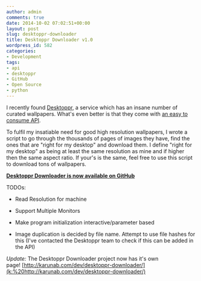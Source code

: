```yaml
---
author: admin
comments: true
date: 2014-10-02 07:02:51+00:00
layout: post
slug: desktoppr-downloader
title: Desktoppr Downloader v1.0
wordpress_id: 582
categories:
- Development
tags:
- api
- desktoppr
- GitHub
- Open Source
- python
---
```


I recently found [Desktoppr](https://www.desktoppr.co), a service which has an insane number of curated wallpapers. What's even better is that they come with [an easy to consume API](https://www.desktoppr.co/api#wallpapers).

To fulfil my insatiable need for good high resolution wallpapers, I wrote a script to go through the thousands of pages of images they have, find the ones that are "right for my desktop" and download them. I define "right for my desktop" as being at least the same resolution as mine and if higher then the same aspect ratio. If your's is the same, feel free to use this script to download tons of wallpapers.

**[Desktoppr Downloader is now available on GitHub](https://github.com/JAnderton/desktoppr-downloader)**

TODOs:



	
  * Read Resolution for machine

	
  * Support Multiple Monitors

	
  * Make program initialization interactive/parameter based

	
  * Image duplication is decided by file name. Attempt to use file hashes for this (I've contacted the Desktoppr team to check if this can be added in the API)


_Update:_ The Desktoppr Downloader project now has it's own page! [http://karunab.com/dev/desktoppr-downloader/](k:%20http://karunab.com/dev/desktoppr-downloader/)

